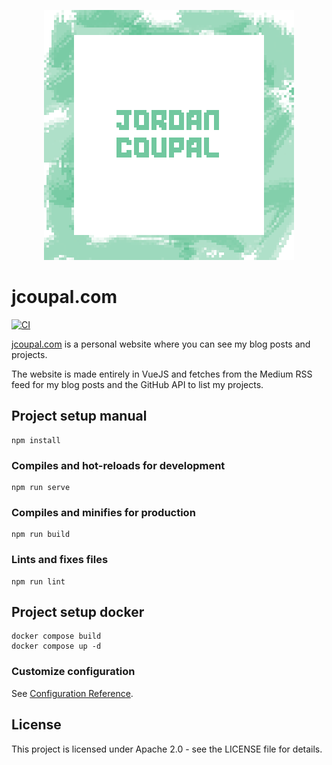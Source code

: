 <p align="center">
 <img src="public/website-icon.png"
</p>

# jcoupal.com
[![CI](https://github.com/JCoupalK/jcoupal.com/actions/workflows/ci.yml/badge.svg)](https://github.com/JCoupalK/jcoupal.com/actions/workflows/ci.yml)

[jcoupal.com](https://jcoupal.com) is a personal website where you can see my blog posts and projects.

The website is made entirely in VueJS and fetches from the Medium RSS feed for my blog posts and the GitHub API to list my projects.

## Project setup manual
```
npm install
```

### Compiles and hot-reloads for development
```
npm run serve
```

### Compiles and minifies for production
```
npm run build
```

### Lints and fixes files
```
npm run lint
```

## Project setup docker
```
docker compose build
docker compose up -d
```

### Customize configuration
See [Configuration Reference](https://cli.vuejs.org/config/).

## License

This project is licensed under Apache 2.0 - see the LICENSE file for details.
